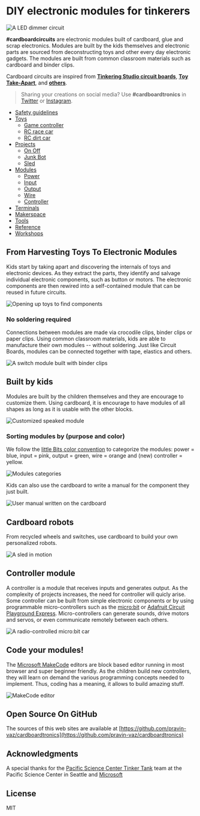 # DIY electronic modules for tinkerers

![A LED dimmer circuit](/assets/leddimmer.gif)

**#cardboardcircuits** are electronic modules built of cardboard, glue and scrap electronics. Modules are built by the kids themselves and electronic parts are sourced from deconstructing toys and other every day electronic gadgets. The modules are built from common classroom materials such as cardboard and binder clips. 

Cardboard circuits are inspired from **[Tinkering Studio circuit boards](https://www.exploratorium.edu/sites/default/files/tinkering/files/Instructions/circuit_boards.pdf)**, **[Toy Take-Apart](https://www.exploratorium.edu/sites/default/files/tinkering/files/Instructions/toy_take_apart_0.pdf)**, and **[others](/reference/index.md)**.

> Sharing your creations on social media? Use **#cardboardtronics** in [Twitter](https://twitter.com/search?q=%23cardboardcircuit) or [Instagram](https://www.instagram.com/explore/tags/cardboardcircuit/).

* [Safety guidelines]({{site.baseurl}}/safety)
* [Toys](/toys)
    * [Game controller](/toys/game-controller)
    * [RC race car](/toys/rc-race-car)
    * [RC dirt car](/toys/rc-dirt-car)
* [Projects](/projects)
    * [On Off](/projects/on-off)
    * [Junk Bot](/projects/junk-bot)
    * [Sled](/projects/sled)
* [Modules](/modules)
    * [Power](/modules/power)
    * [Input](/modules/input)
    * [Output](/modules/output)
    * [Wire](/modules/wire)
    * [Controller](/modules/controller)
* [Terminals](/terminals)
* [Makerspace](/makerspace)
* [Tools](/tools)
* [Reference](/reference)
* [Workshops](/workshops)

## From Harvesting Toys To Electronic Modules

Kids start by taking apart and discovering the internals of toys and electronic devices.
As they extract the parts, they identify and salvage individual electronic components, such as button or motors.
The electronic components are then rewired into a self-contained module that can be reused in future circuits.

![Opening up toys to find components](/assets/toydeconstruction.JPG)

### No soldering required

Connections between modules are made via crocodile clips, binder clips or paper clips. Using common classroom materials, kids are able to manufacture their own modules -- without soldering. Just like Circuit Boards, modules can be connected together with tape, elastics and others.

![A switch module built with binder clips](/assets/switchbare.jpg)

## Built by kids

Modules are built by the children themselves and they are encourage to customize them. Using cardboard, it is encourage to have modules of all shapes as long as it is usable with the other blocks.

![Customized speaked module](/assets/speakermod.JPG)

### Sorting modules by (purpose and color)

We follow the [little Bits color convention](http://discuss.littlebits.cc/t/what-do-the-different-colors-of-modules-mean/157) to
categorize the modules: power = blue, input = pink, output = green, wire = orange and (new) controller = yellow.

![Modules categories](/assets/modules.jpg)

Kids can also use the cardboard to write a manual for the component they just built.

![User manual written on the cardboard](/assets/usbpower2.jpg)

## Cardboard robots

From recycled wheels and switches, use cardboard to build your own personalized robots.

![A sled in motion](/assets/sled.gif)

## Controller module

A controller is a module that receives inputs and generates output. As the complexity of projects increases, the need for controller 
will quicly arise. Some controller can be built from simple electronic components or by using programmable micro-controllers 
such as the [micro:bit](https://microbit.org) or [Adafruit Circuit Playground Express](https://makecode.adafruit.org). Micro-controllers can generate sounds, drive motors and servos, or even
communicate remotely between each others.

![A radio-controlled micro:bit car](/assets/microbitradiocar.gif)

## Code your modules!

The [Microsoft MakeCode](https://makecode.com) editors are block based editor running in most browser and super beginner friendly.
As the children build new controllers, they will learn on demand the various programming concepts needed to implement. 
Thus, coding has a meaning, it allows to build amazing stuff.

![MakeCode editor](/assets/makecode.jpg)

## Open Source On GitHub

The sources of this web sites are available at [https://github.com/pravin-vaz/cardboardtronics](https://github.com/pravin-vaz/cardboardtronics)

## Acknowledgments

A special thanks for the [Pacific Science Center Tinker Tank](https://www.pacificsciencecenter.org/tinker-tank/) team at the Pacific Science Center in Seattle and [Microsoft](https://github.com/Microsoft/cardboard-circuits)  

## License

MIT


